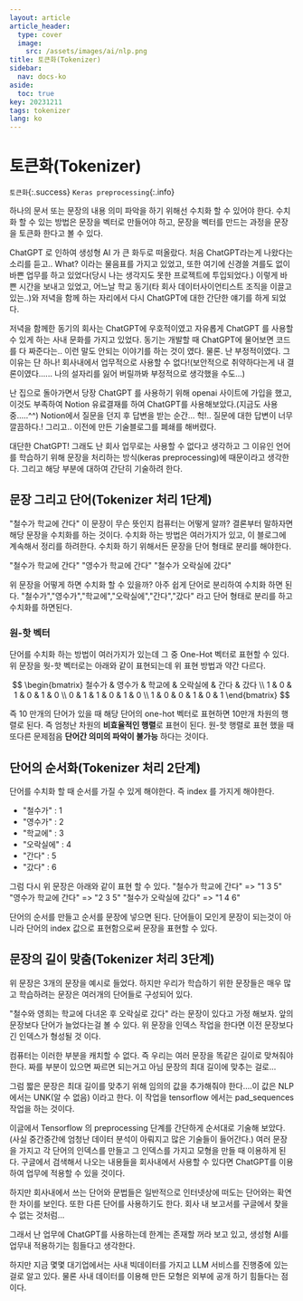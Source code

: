 ```yaml
---
layout: article
article_header:
  type: cover
  image:
    src: /assets/images/ai/nlp.png
title: 토큰화(Tokenizer)
sidebar:
  nav: docs-ko
aside:
  toc: true
key: 20231211
tags: tokenizer
lang: ko
---
```


# 토큰화(Tokenizer)
`토큰화`{:.success} `Keras preprocessing`{:.info}

하나의 문서 또는 문장의 내용 의미 파악을 하기 위해선 수치화 할 수 있어야 한다. 수치화 할 수 있는 방법은 문장을 벡터로 만들어야 하고, 문장을 벡터를 만드는 과정을 문장을 토큰화 한다고 볼 수 있다.

<!--more-->

ChatGPT 로 인하여 생성형 AI 가 큰 화두로 떠올랐다. 처음 ChatGPT라는게 나왔다는 소리를 듣고.. What? 이라는 물음표를 가지고 있었고, 또한 여기에 신경쓸 겨를도 없이 바쁜 업무를 하고 있었다(당시 나는 생각지도 못한 프로젝트에 투입되었다.)
이렇게 바쁜 시간을 보내고 있었고, 어느날 학교 동기(타 회사 데이터사이언티스트 조직을 이끌고 있는..)와 저녁을 함께 하는 자리에서 다시 ChatGPT에 대한 간단한 얘기를 하게 되었다.

저녁을 함께한 동기의 회사는 ChatGPT에 우호적이였고 자유롭게 ChatGPT 를 사용할 수 있게 하는 사내 문화를 가지고 있었다.
동기는 개발할 때 ChatGPT에 물어보면 코드를 다 짜준다는.. 이런 말도 안되는 이야기를 하는 것이 였다.
물론. 난 부정적이였다. 그 이유는 단 하나! 회사내에서 업무적으로 사용할 수 없다!(보안적으로 취약하다는게 내 결론이였다...... 나의 설자리를 잃어 버릴까봐 부정적으로 생각했을 수도...)

난 집으로 돌아가면서 당장 ChatGPT 를 사용하기 위해 openai 사이트에 가입을 했고, 이것도 부족하여 Notion 유료결재를 하여 ChatGPT를 사용해보았다.(지금도 사용중.....^^)
Notion에서 질문을 던지 후 답변을 받는 순간... 헉!.. 질문에 대한 답변이 너무 깔끔하다.! 그리고.. 이전에 만든 기술블로그를 폐쇄를 해버렸다.

대단한 ChatGPT! 그래도 난 회사 업무로는 사용할 수 없다고 생각하고 그 이유인 언어를 학습하기 위해 문장을 처리하는 방식(keras preprocessing)에 때문이라고 생각한다.
그리고 해당 부분에 대하여 간단히 기술하려 한다.

## 문장 그리고 단어(Tokenizer 처리 1단계)
"철수가 학교에 간다" 이 문장이 무슨 뜻인지 컴퓨터는 어떻게 알까? 결론부터 말하자면 해당 문장을 수치화를 하는 것이다.
수치화 하는 방법은 여러가지가 있고, 이 블로그에 계속해서 정리를 하려한다.
수치화 하기 위해서든 문장을 단어 형태로 분리를 해야한다.

"철수가 학교에 간다"
"영수가 학교에 간다"
"철수가 오락실에 갔다"

위 문장을 어떻게 하면 수치화 할 수 있을까? 아주 쉽게 단어로 분리하여 수치화 하면 된다.
"철수가","영수가","학교에","오락실에","간다","갔다" 라고 단어 형태로 분리를 하고 수치화를 하면된다.

### 원-핫 벡터
단어를 수치화 하는 방법이 여러가지가 있는데 그 중 One-Hot 벡터로 표현할 수 있다.
위 문장을 웟-핫 벡터로는 아래와 같이 표현되는데 위 표현 방법과 약간 다르다.

$$
\begin{bmatrix} 철수가 & 영수가 & 학교에 & 오락실에 & 간다 & 갔다 \\ 1 & 0 & 1 & 0 & 1 & 0 \\ 0 & 1 & 1 & 0 & 1 & 0 \\ 1 & 0 & 0 & 1 & 0 & 1 \end{bmatrix}
$$

즉 10 만개의 단어가 있을 때 해당 단어의 one-hot 벡터로 표현하면 10만개 차원의 행렬로 된다.
즉 엄청난 차원의 **비효율적인 행렬**로 표현이 된다.
원-핫 행렬로 표현 했을 때 또다른 문제점음 **단어간 의미의 파악이 불가능** 하다는 것이다.

## 단어의 순서화(Tokenizer 처리 2단계)
단어를 수치화 할 때 순서를 가질 수 있게 해야한다. 즉 index 를 가지게 해야한다.
- "철수가" : 1
- "영수가" : 2
- "학교에" : 3
- "오락실에" : 4
- "간다" : 5
- "갔다" : 6

그럼 다시 위 문장은 아래와 같이 표현 할 수 있다.
"철수가 학교에 간다" => "1 3 5"
"영수가 학교에 간다" => "2 3 5"
"철수가 오락실에 갔다" => "1 4 6"

단어의 순서를 만들고 순서를 문장에 넣으면 된다. 단어들이 모인게 문장이 되는것이 아니라 단어의 index 값으로 표현함으로써 문장을 표현할 수 있다.

## 문장의 길이 맞춤(Tokenizer 처리 3단계)
위 문장은 3개의 문장을 예시로 들었다.
하지만 우리가 학습하기 위한 문장들은 매우 많고 학습하려는 문장은 여러개의 단어들로 구성되어 있다.

"철수와 영희는 학교에 다녀온 후 오락실로 갔다" 라는 문장이 있다고 가정 해보자.
앞의 문장보다 단어가 늘었다는걸 볼 수 있다.
위 문장을 인덱스 작업을 한다면 이전 문장보다 긴 인덱스가 형성될 것 이다.

컴퓨터는 이러한 부분을 캐치할 수 없다. 즉 우리는 여러 문장을 똑같은 길이로 맞쳐줘야 한다.
짜를 부분이 있으면 짜르면 되는거고 아님 문장의 최대 길이에 맞추는 걸로...

그럼 짧은 문장은 최대 길이를 맞추기 위해 임의의 값을 추가해줘야 한다....이 값은 NLP 에서는 UNK(알 수 없음) 이라고 한다.
이 작업을 tensorflow 에서는 pad_sequences 작업을 하는 것이다.

이글에서 Tensorflow 의 preprocessing 단계를 간단하게 순서대로 기술해 보았다.(사실 중간중간에 엄청난 데이터 분석이 아뤄지고 많은 기술들이 들어간다.)
여러 문장을 가지고 각 단어의 인덱스를 만들고 그 인덱스를 가지고 모형을 만들 때 이용하게 된다.
구글에서 검색해서 나오는 내용들을 회사내에서 사용할 수 있다면 ChatGPT를 이용하여 업무에 적용할 수 있을 것이다.

하지만 회사내에서 쓰는 단어와 문법들은 일반적으로 인터넷상에 떠도는 단어와는 확연한 차이를 보인다. 또한 다른 단어를 사용하기도 한다. 회사 내 보고서를 구글에서 찾을 수 없는 것처럼...

그래서 난 업무에 ChatGPT를 사용하는데 한계는 존재할 꺼라 보고 있고, 생성형 AI를 업무내 적용하기는 힘들다고 생각한다.

하지만 지금 몇몇 대기업에서는 사내 빅데이터를 가지고 LLM 서비스를 진행중에 있는 걸로 알고 있다. 물론 사내 데이터를 이용해 만든 모형은 외부에 공개 하기 힘들다는 점이다.
